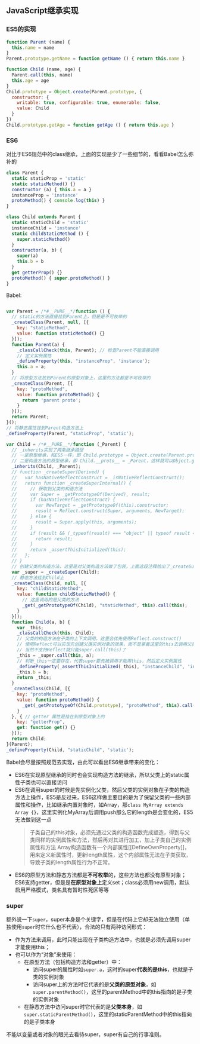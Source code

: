 [meta]: <javascript> (title: 'JavaScript继承实现', keywords: 'extends, prototype', date: '2020-8-25')

## JavaScript继承实现

### ES5的实现
```javascript
function Parent (name) {
  this.name = name
}
Parent.prototype.getName = function getName () { return this.name }

function Child (name, age) {
  Parent.call(this, name)
  this.age = age
}
Child.prototype = Object.create(Parent.prototype, {
  constructor: {
    writable: true, configurable: true, enumerable: false,
    value: Child
  }
})
Child.prototype.getAge = function getAge () { return this.age }
```

### ES6

对比于ES6规范中的class继承，上面的实现是少了一些细节的，看看Babel怎么弥补的
```javascript
class Parent {
  static staticProp = 'static'
  static staticMethod() {}
  constructor (a) { this.a = a }
  instanceProp = 'instance'
  protoMethod() { console.log(this) }
}

class Child extends Parent {
  static staticChild = 'static'
  instanceChild = 'instance'
  static childStaticMethod () {
    super.staticMethod()
  }
  constructor(a, b) {
    super(a)
  	this.b = b
  }
  get getterProp() {}
  protoMethod() { super.protoMethod() }
}
```

Babel: 
```javascript

var Parent = /*#__PURE__*/function () {
  // static的方法直接挂到Parent上，但是是不可枚举的
  _createClass(Parent, null, [{
    key: "staticMethod",
    value: function staticMethod() {}
  }]);
  function Parent(a) {
    _classCallCheck(this, Parent); // 检查Parent不能直接调用
    // 定义实例属性
    _defineProperty(this, "instanceProp", 'instance');
    this.a = a;
  }
  // 将原型方法放到Parent的原型对象上，这里的方法都是不可枚举的
  _createClass(Parent, [{
    key: "protoMethod",
    value: function protoMethod() {
      return 'parent proto';
    }
  }]);
  return Parent;
}();
// 将静态属性挂到Parent构造方法上
_defineProperty(Parent, "staticProp", 'static');

var Child = /*#__PURE__*/function (_Parent) {
  // _inherits实现了两条继承路径
  // 一是原型继承，和ES5一样，即 Child.prototype = Object.create(Parent.prototype, {...
  // 二是构造方法的原型继承，即 Child.__proto__ = _Parent，这样就可以Object.getPrototypeOf(Child) === Parent，那如果不存在继承，那__proto__自然指向的是Function.prototype
  _inherits(Child, _Parent);
  // function _createSuper(Derived) {
  //   var hasNativeReflectConstruct = _isNativeReflectConstruct();
  //   return function _createSuperInternal() {
  //     // 获取到父类的构造方法
  //     var Super = _getPrototypeOf(Derived), result;
  //     if (hasNativeReflectConstruct) {
  //       var NewTarget = _getPrototypeOf(this).constructor;
  //       result = Reflect.construct(Super, arguments, NewTarget);
  //     } else {
  //       result = Super.apply(this, arguments);
  //     }
  //     if (result && (_typeof(result) === "object" || typeof result === "function")) {
  //       return result;
  //     }
  //     return _assertThisInitialized(this);
  //   };
  // }
  // 创建父类的构造方法，这里是对父类构造方法做了包装，上面这段注释给出了_createSuper的具体实现
  var _super = _createSuper(Child);
  // 静态方法挂到Child上
  _createClass(Child, null, [{
    key: "childStaticMethod",
    value: function childStaticMethod() {
      // 这里调用的是父类的方法
      _get(_getPrototypeOf(Child), "staticMethod", this).call(this);
    }
  }]);
  function Child(a, b) {
    var _this;
    _classCallCheck(this, Child);
    // 父类的构造方法在子类的上下文调用，这里会优先使用Reflect.construct()
    // 使用Reflect可以实现先创建父类实例对象的效果，而不是拿着这里的this去调用父类构造方法，另一个好处是可以实现new.target
    // 当然不支持Reflect就只能super.call(this)了
    _this = _super.call(this, a);
    // 判断_this一定要存在，代表super要先被调用才能用this，然后定义实例属性
    _defineProperty(_assertThisInitialized(_this), "instanceChild", 'instance');
    _this.b = b;
    return _this;
  }
  _createClass(Child, [{
    key: "protoMethod",
    value: function protoMethod() {
      _get(_getPrototypeOf(Child.prototype), "protoMethod", this).call(this);
    }
  }, { // getter 属性是挂在到原型对象上的
    key: "getterProp",
    get: function get() {}
  }]);
  return Child;
}(Parent);
_defineProperty(Child, "staticChild", 'static');
```

Babel会尽量按照规范去实现，由此可以看出ES6继承带来的变化：

* ES6在实现原型继承的同时也会实现构造方法的继承，所以父类上的static属性子类也可以直接访问
* ES6在调用super的时候是先实例化父类，然后父类的实例对象在子类的构造方法上操作，ES5是反过来，ES6这样做主要目的是为了保留父类的一些内部属性和操作，比如继承内置对象时，如Array，那`class MyArray extends Array {}`，这里实例化MyArray后调用push那么它的length是会变化的，ES5无法做到这一点
  > 子类自己的this对象，必须先通过父类的构造函数完成塑造，得到与父类同样的实例属性和方法，然后再对其进行加工，加上子类自己的实例属性和方法
  > Array构造函数有一个内部属性[[DefineOwnProperty]]，用来定义新属性时，更新length属性，这个内部属性无法在子类获取，导致子类的length属性行为不正常。
* ES6的原型方法和静态方法都是**不可枚举**的，这些方法也都没有原型对象；ES6支持getter，但是是**在原型对象上**定义set；class必须用new调用，默认启用严格模式，类名具有暂时性死区等等

### super

额外说一下`super`，super本身是个关键字，但是在代码上它却无法独立使用（单独使用`super`时它什么也不代表），合法的只有两种访问形式：
* 作为方法来调用，此时只能出现在子类构造方法中，也就是必须先调用super才能使用this；
* 也可以作为“对象”来使用：
  * 在原型方法（包括构造方法和getter）中：
    * 访问super的属性时如`super.a`，这时的super**代表的是this**，也就是子类的实例对象
    * 访问super上的方法时它代表的是**父类的原型对象**，如`super.parentMethod()`，这里的parentMethod中的this指向的是子类的实例对象
  * 在静态方法中访问super时它代表的是**父类本身**，如`super.staticParentMethod()`，这里的staticParentMethod中的this指向的是子类本身

不能以变量或者对象的眼光去看待super，super有自己的行事准则。
